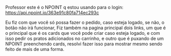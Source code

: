 Professor este é o NPOINT q estou usando para o login: https://api.npoint.io/363e91c80fa714ec293c

Eu fiz com que você só possa fazer o pedido, caso esteja logado, se não, o botão não irá funcionar, Fiz também na pagina principal dois links, um que é o principal que é os cards que você pode criar caso esteja logado, e com isso pedir os pratos adicionados no carrinho, e outro que é puxando de um NPOINT preenchendo cards, resolvi fazer isso para mostrar mesmo sendo feito de mais de uma forma.
